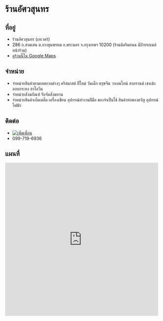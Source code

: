 # ร้านอัศวสุนทร
## ที่อยู่
- ร้านอัศวสุนทร (เทเวศร์)
- 286 ถ.สามเสน ต.บางขุนพรหม อ.พระนคร จ.กรุงเทพฯ 10200 (ร้านติดริมถนน มีป้ายรถเมล์หน้าร้าน)
- [ดูร้านนี้ใน Google Maps](https://www.google.com/maps/place/%E0%B8%AD%E0%B8%B1%E0%B8%A8%E0%B8%A7%E0%B8%AA%E0%B8%B8%E0%B8%99%E0%B8%97%E0%B8%A3+286+%E0%B8%96.+%E0%B8%AA%E0%B8%B2%E0%B8%A1%E0%B9%80%E0%B8%AA%E0%B8%99+%E0%B9%81%E0%B8%82%E0%B8%A7%E0%B8%87%E0%B8%9A%E0%B8%B2%E0%B8%87%E0%B8%82%E0%B8%B8%E0%B8%99%E0%B8%9E%E0%B8%A3%E0%B8%AB%E0%B8%A1+%E0%B9%80%E0%B8%82%E0%B8%95%E0%B8%9E%E0%B8%A3%E0%B8%B0%E0%B8%99%E0%B8%84%E0%B8%A3+%E0%B8%81%E0%B8%A3%E0%B8%B8%E0%B8%87%E0%B9%80%E0%B8%97%E0%B8%9E%E0%B8%A1%E0%B8%AB%E0%B8%B2%E0%B8%99%E0%B8%84%E0%B8%A3+10200/@13.7687494,100.5031263,17z/data=!4m6!3m5!1s0x30e2996894eb9e09:0xdcfb87bb1095c9b6!8m2!3d13.7687494!4d100.5031263!16s%2Fg%2F1hm5q1jjq?gl=th)
## จำหน่าย
- จำหน่ายสินค้าตามเทศกาลต่างๆ คริสมาสต์ ปีใหม่  วันเด็ก ตรุษจีน วาเลนไทน์ สงกรานต์ เชงเม้ง  ลอยกระทง ฮาโลวีน
- จำหน่ายสังฆภัณฑ์ รับจัดสังฆทาน
- จำหน่ายสินค้าเบ็ดเตล็ด เครื่องเขียน อุปกรณ์ทำงานฝีมือ ของจำเป็นใช้ สินค้าห่อของขวัญ อุปกรณ์ไฟฟ้า
## ติดต่อ
- [![เพิ่มเพื่อน](https://scdn.line-apps.com/n/line_add_friends/btn/th.png)](https://lin.ee/k85oyeX)
- 099-719-6936
## แผนที่
<div style="max-width:100%;overflow:hidden;color:red;width:500px;height:500px;"><div id="g-mapdisplay" style="height:100%; width:100%;max-width:100%;"><iframe style="height:100%;width:100%;border:0;" frameborder="0" src="https://www.google.com/maps/embed/v1/place?q=อัศวสุนทร+ถนน+สามเสน+แขวงบางขุนพรหม+เขตพระนคร+กรุงเทพมหานคร+ประเทศไทย&key=AIzaSyBFw0Qbyq9zTFTd-tUY6dZWTgaQzuU17R8"></iframe></div><a class="embedded-map-code" href="https://www.bootstrapskins.com/themes" id="authmaps-data">premium bootstrap themes</a><style>#g-mapdisplay .text-marker{}.map-generator{max-width: 100%; max-height: 100%; background: none;</style></div>
